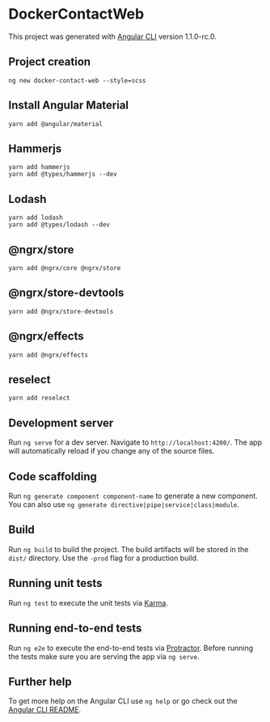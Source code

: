 # DockerContactWeb

This project was generated with [Angular CLI](https://github.com/angular/angular-cli) version 1.1.0-rc.0.

## Project creation
    ng new docker-contact-web --style=scss

## Install Angular Material
    yarn add @angular/material

## Hammerjs
    yarn add hammerjs
    yarn add @types/hammerjs --dev

## Lodash
    yarn add lodash
    yarn add @types/lodash --dev

## @ngrx/store
    yarn add @ngrx/core @ngrx/store

## @ngrx/store-devtools
    yarn add @ngrx/store-devtools

## @ngrx/effects
    yarn add @ngrx/effects  

## reselect
    yarn add reselect

## Development server

Run `ng serve` for a dev server. Navigate to `http://localhost:4200/`. The app will automatically reload if you change any of the source files.

## Code scaffolding

Run `ng generate component component-name` to generate a new component. You can also use `ng generate directive|pipe|service|class|module`.

## Build

Run `ng build` to build the project. The build artifacts will be stored in the `dist/` directory. Use the `-prod` flag for a production build.

## Running unit tests

Run `ng test` to execute the unit tests via [Karma](https://karma-runner.github.io).

## Running end-to-end tests

Run `ng e2e` to execute the end-to-end tests via [Protractor](http://www.protractortest.org/).
Before running the tests make sure you are serving the app via `ng serve`.

## Further help

To get more help on the Angular CLI use `ng help` or go check out the [Angular CLI README](https://github.com/angular/angular-cli/blob/master/README.md).
